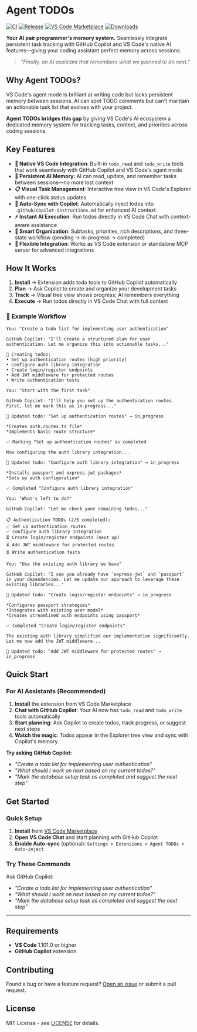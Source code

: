 # Agent TODOs

[![CI](https://github.com/digitarald/vscode-agent-todos/actions/workflows/auto-release.yml/badge.svg)](https://github.com/digitarald/vscode-agent-todos/actions/workflows/auto-release.yml)
[![Release](https://github.com/digitarald/vscode-agent-todos/actions/workflows/release.yml/badge.svg)](https://github.com/digitarald/vscode-agent-todos/actions/workflows/release.yml)
[![VS Code Marketplace](https://img.shields.io/visual-studio-marketplace/v/digitarald.agent-todos)](https://marketplace.visualstudio.com/items?itemName=digitarald.agent-todos)
[![Downloads](https://img.shields.io/visual-studio-marketplace/d/digitarald.agent-todos)](https://marketplace.visualstudio.com/items?itemName=digitarald.agent-todos)

**Your AI pair programmer's memory system.** Seamlessly integrate persistent task tracking with GitHub Copilot and VS Code's native AI features—giving your coding assistant perfect memory across sessions.

> *"Finally, an AI assistant that remembers what we planned to do next."*

## Why Agent TODOs?

VS Code's agent mode is brilliant at writing code but lacks persistent memory between sessions. AI can spot TODO comments but can't maintain an actionable task list that evolves with your project.

**Agent TODOs bridges this gap** by giving VS Code's AI ecosystem a dedicated memory system for tracking tasks, context, and priorities across coding sessions.

## Key Features

- **🤖 Native VS Code Integration**: Built-in `todo_read` and `todo_write` tools that work seamlessly with GitHub Copilot and VS Code's agent mode
- **🧠 Persistent AI Memory**: AI can read, update, and remember tasks between sessions—no more lost context
- **📋 Visual Task Management**: Interactive tree view in VS Code's Explorer with one-click status updates
- **🔗 Auto-Sync with Copilot**: Automatically inject todos into `.github/copilot-instructions.md` for enhanced AI context
- **⚡ Instant AI Execution**: Run todos directly in VS Code Chat with context-aware assistance
- **🎯 Smart Organization**: Subtasks, priorities, rich descriptions, and three-state workflow (pending → in-progress → completed)
- **🔧 Flexible Integration**: Works as VS Code extension or standalone MCP server for advanced integrations

## How It Works

1. **Install** → Extension adds todo tools to GitHub Copilot automatically
2. **Plan** → Ask Copilot to create and organize your development tasks  
3. **Track** → Visual tree view shows progress; AI remembers everything
4. **Execute** → Run todos directly in VS Code Chat with full context

### 🔄 Example Workflow

```
You: "Create a todo list for implementing user authentication"

GitHub Copilot: "I'll create a structured plan for user authentication. Let me organize this into actionable tasks..."

📝 Creating todos:
• Set up authentication routes (high priority)
• Configure auth library integration
• Create login/register endpoints
• Add JWT middleware for protected routes
• Write authentication tests

You: "Start with the first task"

GitHub Copilot: "I'll help you set up the authentication routes. First, let me mark this as in-progress..."

🔄 Updated todo: "Set up authentication routes" → in_progress

*Creates auth.routes.ts file*
*Implements basic route structure*

✅ Marking "Set up authentication routes" as completed

Now configuring the auth library integration...

🔄 Updated todo: "Configure auth library integration" → in_progress

*Installs passport and express-jwt packages*
*Sets up auth configuration*

✅ Completed "Configure auth library integration"

You: "What's left to do?"

GitHub Copilot: "Let me check your remaining todos..."

📋 Authentication TODOs (2/5 completed):
✅ Set up authentication routes
✅ Configure auth library integration
⏳ Create login/register endpoints (next up)
⏳ Add JWT middleware for protected routes
⏳ Write authentication tests

You: "Use the existing auth library we have"

GitHub Copilot: "I see you already have `express-jwt` and `passport` in your dependencies. Let me update our approach to leverage these existing libraries..."

🔄 Updated todo: "Create login/register endpoints" → in_progress

*Configures passport strategies*
*Integrates with existing user model*
*Creates streamlined auth endpoints using passport*

✅ Completed "Create login/register endpoints"

The existing auth library simplified our implementation significantly. Let me now add the JWT middleware...

🔄 Updated todo: "Add JWT middleware for protected routes" → in_progress
```

## Quick Start

### For AI Assistants (Recommended)

1. **Install** the extension from VS Code Marketplace
2. **Chat with GitHub Copilot**: Your AI now has `todo_read` and `todo_write` tools automatically
3. **Start planning**: Ask Copilot to create todos, track progress, or suggest next steps
4. **Watch the magic**: Todos appear in the Explorer tree view and sync with Copilot's memory

**Try asking GitHub Copilot:**
- *"Create a todo list for implementing user authentication"*
- *"What should I work on next based on my current todos?"*  
- *"Mark the database setup task as completed and suggest the next step"*

## Get Started

### Quick Setup

1. **Install** from [VS Code Marketplace](https://marketplace.visualstudio.com/items?itemName=digitarald.agent-todos)
2. **Open VS Code Chat** and start planning with GitHub Copilot
3. **Enable Auto-sync** (optional): `Settings > Extensions > Agent TODOs > Auto-inject`

### Try These Commands

Ask GitHub Copilot:
- *"Create a todo list for implementing user authentication"*
- *"What should I work on next based on my current todos?"*  
- *"Mark the database setup task as completed and suggest the next step"*

---

## Requirements

- **VS Code** 1.101.0 or higher
- **GitHub Copilot** extension

## Contributing

Found a bug or have a feature request? [Open an issue](https://github.com/digitarald/vscode-agent-todos/issues) or submit a pull request.

## License

MIT License - see [LICENSE](LICENSE) for details.
